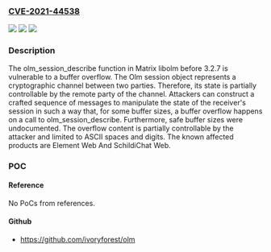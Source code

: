 ### [CVE-2021-44538](https://cve.mitre.org/cgi-bin/cvename.cgi?name=CVE-2021-44538)
![](https://img.shields.io/static/v1?label=Product&message=n%2Fa&color=blue)
![](https://img.shields.io/static/v1?label=Version&message=n%2Fa&color=blue)
![](https://img.shields.io/static/v1?label=Vulnerability&message=n%2Fa&color=brighgreen)

### Description

The olm_session_describe function in Matrix libolm before 3.2.7 is vulnerable to a buffer overflow. The Olm session object represents a cryptographic channel between two parties. Therefore, its state is partially controllable by the remote party of the channel. Attackers can construct a crafted sequence of messages to manipulate the state of the receiver's session in such a way that, for some buffer sizes, a buffer overflow happens on a call to olm_session_describe. Furthermore, safe buffer sizes were undocumented. The overflow content is partially controllable by the attacker and limited to ASCII spaces and digits. The known affected products are Element Web And SchildiChat Web.

### POC

#### Reference
No PoCs from references.

#### Github
- https://github.com/ivoryforest/olm

